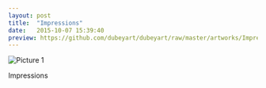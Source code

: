 ```yaml
---
layout: post
title:  "Impressions"
date:   2015-10-07 15:39:40
preview: https://github.com/dubeyart/dubeyart/raw/master/artworks/Impressions.PNG
---
```


![Picture 1](https://github.com/dubeyart/dubeyart/raw/master/artworks/Impressions.PNG)

Impressions
